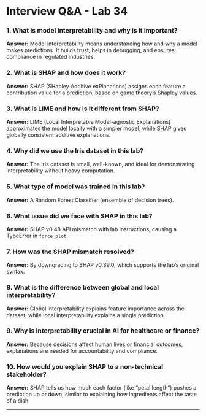 # Interview Q&A - Lab 34

### 1. What is model interpretability and why is it important?
**Answer:** Model interpretability means understanding how and why a model makes predictions. It builds trust, helps in debugging, and ensures compliance in regulated industries.

### 2. What is SHAP and how does it work?
**Answer:** SHAP (SHapley Additive exPlanations) assigns each feature a contribution value for a prediction, based on game theory’s Shapley values.

### 3. What is LIME and how is it different from SHAP?
**Answer:** LIME (Local Interpretable Model-agnostic Explanations) approximates the model locally with a simpler model, while SHAP gives globally consistent additive explanations.

### 4. Why did we use the Iris dataset in this lab?
**Answer:** The Iris dataset is small, well-known, and ideal for demonstrating interpretability without heavy computation.

### 5. What type of model was trained in this lab?
**Answer:** A Random Forest Classifier (ensemble of decision trees).

### 6. What issue did we face with SHAP in this lab?
**Answer:** SHAP v0.48 API mismatch with lab instructions, causing a TypeError in `force_plot`.

### 7. How was the SHAP mismatch resolved?
**Answer:** By downgrading to SHAP v0.39.0, which supports the lab’s original syntax.

### 8. What is the difference between global and local interpretability?
**Answer:** Global interpretability explains feature importance across the dataset, while local interpretability explains a single prediction.

### 9. Why is interpretability crucial in AI for healthcare or finance?
**Answer:** Because decisions affect human lives or financial outcomes, explanations are needed for accountability and compliance.

### 10. How would you explain SHAP to a non-technical stakeholder?
**Answer:** SHAP tells us how much each factor (like “petal length”) pushes a prediction up or down, similar to explaining how ingredients affect the taste of a dish.

---
